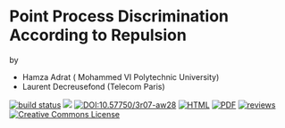# Point Process Discrimination According to Repulsion

by

- Hamza Adrat ( Mohammed VI Polytechnic University)
- Laurent Decreusefond (Telecom Paris)



[![build status](https://github.com/computorg/published-202401-adrat-repulsion/workflows/build/badge.svg)](https://github.com/computorg/published-202401-adrat-repulsion/)
[![](https://img.shields.io/github/last-commit/computorg/published-202401-adrat-repulsion.svg)](https://github.com/computorg/published-202401-adrat-repulsion/commits/main)
[![DOI:10.57750/3r07-aw28](https://img.shields.io/badge/DOI-10.57750/3r07--aw28-034E79.svg)](https://doi.org/10.57750/3r07-aw28)
[![HTML](https://img.shields.io/badge/article-HTML-034E79)](https://computo.sfds.asso.fr/published-202401-adrat-repulsion/)
[![PDF](https://img.shields.io/badge/article-PDF-034E79)](https://computo.sfds.asso.fr/published-202401-adrat-repulsion/published-202401-adrat-repulsion.pdf)
[![reviews](https://img.shields.io/badge/review-report%201-blue)](https://github.com/computorg/published-202401-adrat-repulsion/issues/1)
[![Creative Commons License](https://i.creativecommons.org/l/by/4.0/80x15.png)](http://creativecommons.org/licenses/by/4.0/)
